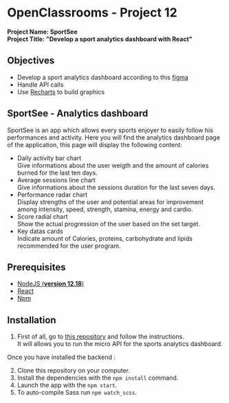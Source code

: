 # OpenClassrooms - Project 12

**Project Name: SportSee**  
**Project Title: "Develop a sport analytics dashboard with React"**

## Objectives

- Develop a sport analytics dashboard according to this [figma](https://www.figma.com/file/BMomGVZqLZb811mDMShpLu/UI-design-Sportify-FR?node-id=0%3A1)
- Handle API calls
- Use [Recharts](https://recharts.org/en-US/) to build graphics

## SportSee - Analytics dashboard

SportSee is an app which allows every sports enjoyer to easily follow his performances and activity.
Here you will find the analytics dashboard page of the application, this page will display the following content:

- Daily activity bar chart  
  Give informations about the user weigth and the amount of calories burned for the last ten days.
- Average sessions line chart  
  Give informations about the sessions duration for the last seven days.
- Performance radar chart  
  Display strengths of the user and potential areas for improvement among intensity, speed, strength, stamina, energy and cardio.
- Score radial chart  
  Show the actual progression of the user based on the set target.
- Key datas cards  
  Indicate amount of Calories, proteins, carbohydrate and lipids recommended for the user program.

## Prerequisites

- [NodeJS (**version 12.18**)](https://nodejs.org/en/)
- [React](https://fr.reactjs.org/)
- [Npm](https://www.npmjs.com/)

## Installation

1. First of all, go to [this repository](https://github.com/OpenClassrooms-Student-Center/P9-front-end-dashboard) and follow the instructions.  
   It will allows you to run the micro API for the sports analytics dashboard.

Once you have installed the backend :

2. Clone this repository on your computer.
3. Install the dependencies with the `npm install` command.
4. Launch the app with the `npm start`.
5. To auto-compile Sass run `npm watch_scss`.
